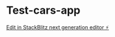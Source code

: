# Test-cars-app

[Edit in StackBlitz next generation editor ⚡️](https://stackblitz.com/~/github.com/Raptoz/Test-cars-app)